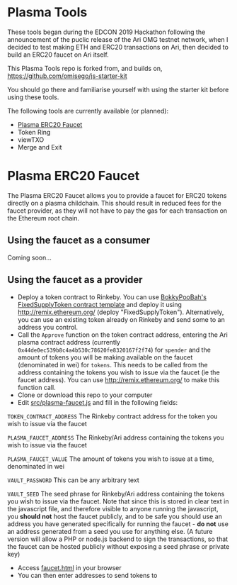 # Plasma Tools

These tools began during the EDCON 2019 Hackathon following the announcement of the puclic release of the Ari OMG testnet network, when I decided to test making ETH and ERC20 transactions on Ari, then decided to build an ERC20 faucet on Ari itself.

This Plasma Tools repo is forked from, and builds on, https://github.com/omisego/js-starter-kit

You should go there and familiarise yourself with using the starter kit before using these tools.

The following tools are currently available (or planned):

* [Plasma ERC20 Faucet](#plasma-erc20-faucet)
* Token Ring
* viewTXO
* Merge and Exit

# Plasma ERC20 Faucet

The Plasma ERC20 Faucet allows you to provide a faucet for ERC20 tokens directly on a plasma childchain. This should result in reduced fees for the faucet provider, as they will not have to pay the gas for each transaction on the Ethereum root chain.

## Using the faucet as a consumer

Coming soon...

## Using the faucet as a provider

* Deploy a token contract to Rinkeby. You can use [BokkyPooBah's FixedSupplyToken contract template](https://github.com/bokkypoobah/Tokens/blob/master/contracts/FixedSupplyToken.sol) and deploy it using http://remix.ethereum.org/ (deploy "FixedSupplyToken"). Alternatively, you can use an existing token already on Rinkeby and send some to an address you control.
* Call the `Approve` function on the token contract address, entering the Ari plasma contract address (currently `0x44de0ec539b8c4a4b530c78620fe8320167f2f74`) for `spender` and the amount of tokens you will be making available on the faucet (denominated in wei) for `tokens`. This needs to be called from the address containing the tokens you wish to issue via the faucet (ie the faucet address). You can use http://remix.ethereum.org/ to make this function call.
* Clone or download this repo to your computer
* Edit [src/plasma-faucet.js](src/plasma-faucet.js) and fill in the following fields:

`TOKEN_CONTRACT_ADDRESS` The Rinkeby contract address for the token you wish to issue via the faucet

`PLASMA_FAUCET_ADDRESS` The Rinkeby/Ari address containing the tokens you wish to issue via the faucet

`PLASMA_FAUCET_VALUE` The amount of tokens you wish to issue at a time, denominated in wei

`VAULT_PASSWORD` This can be any arbitrary text

`VAULT_SEED` The seed phrase for Rinkeby/Ari address containing the tokens you wish to issue via the faucet. Note that since this is stored in clear text in the javascript file, and therefore visible to anyone running the javascript, you **should not** host the faucet publicly, and to be safe you should use an address you have generated specifically for running the faucet - **do not** use an address generated from a seed you use for anything else. (A future version will allow a PHP or node.js backend to sign the transactions, so that the faucet can be hosted publicly without exposing a seed phrase or private key)

* Access [faucet.html](faucet.html) in your browser
* You can then enter addresses to send tokens to
